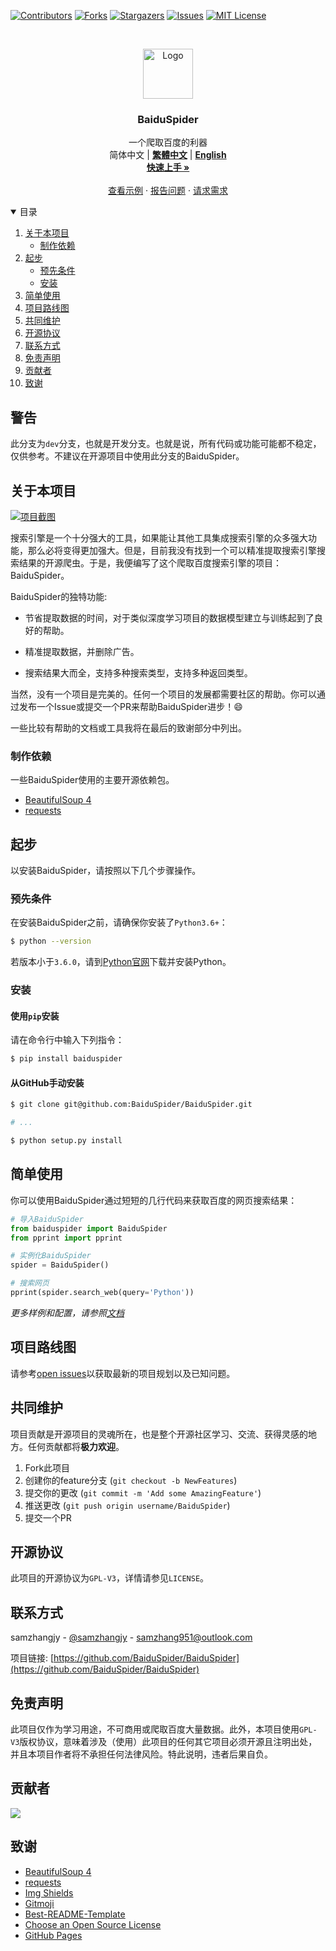 <!--
*** Thanks for checking out the Best-README-Template. If you have a suggestion
*** that would make this better, please fork the repo and create a pull request
*** or simply open an issue with the tag "enhancement".
*** Thanks again! Now go create something AMAZING! :D
-->



<!-- PROJECT SHIELDS -->
<!--
*** I'm using markdown "reference style" links for readability.
*** Reference links are enclosed in brackets [ ] instead of parentheses ( ).
*** See the bottom of this document for the declaration of the reference variables
*** for contributors-url, forks-url, etc. This is an optional, concise syntax you may use.
*** https://www.markdownguide.org/basic-syntax/#reference-style-links
-->
[![Contributors][contributors-shield]][contributors-url]
[![Forks][forks-shield]][forks-url]
[![Stargazers][stars-shield]][stars-url]
[![Issues][issues-shield]][issues-url]
[![MIT License][license-shield]][license-url]



<!-- PROJECT LOGO -->
<br />
<p align="center">
  <a href="https://github.com/BaiduSpider/BaiduSpider">
    <img src="https://baiduspider.github.io/assets/logo.png" alt="Logo" width="80" height="80">
  </a>

  <h3 align="center">BaiduSpider</h3>

  <p align="center">
    一个爬取百度的利器
    <br />
    <span>简体中文</span>
    |
    <a href="https://github.com/BaiduSpider/BaiduSpider/blob/dev/README-zh-tw.md"><strong>繁體中文</strong></a>
    |
    <a href="https://github.com/BaiduSpider/BaiduSpider/blob/dev/README-en.md"><strong>English</strong></a>
    <br />
    <a href="https://baiduspider.github.io/"><strong>快速上手 »</strong></a>
    <br />
    <br />
    <a href="https://baiduspider.github.io/usage/get-started/">查看示例</a>
    ·
    <a href="https://github.com/BaiduSpider/BaiduSpider/issues">报告问题</a>
    ·
    <a href="https://github.com/BaiduSpider/BaiduSpider/issues">请求需求</a>
  </p>
</p>



<!-- TABLE OF CONTENTS -->
<details open="open">
  <summary>目录</summary>
  <ol>
    <li>
      <a href="#关于本项目">关于本项目</a>
      <ul>
        <li><a href="#制作依赖">制作依赖</a></li>
      </ul>
    </li>
    <li>
      <a href="#起步">起步</a>
      <ul>
        <li><a href="#预先条件">预先条件</a></li>
        <li><a href="#安装">安装</a></li>
      </ul>
    </li>
    <li><a href="#简单使用">简单使用</a></li>
    <li><a href="#项目路线图">项目路线图</a></li>
    <li><a href="#共同维护">共同维护</a></li>
    <li><a href="#开源协议">开源协议</a></li>
    <li><a href="#联系方式">联系方式</a></li>
    <li><a href="#免责声明">免责声明</a></li>
    <li><a href="#贡献者">贡献者</a></li>
    <li><a href="#致谢">致谢</a></li>
  </ol>
</details>


## 警告

此分支为`dev`分支，也就是开发分支。也就是说，所有代码或功能可能都不稳定，仅供参考。不建议在开源项目中使用此分支的BaiduSpider。


<!-- ABOUT THE PROJECT -->
## 关于本项目

[![项目截图][product-screenshot]](https://baiduspider.github.io)

搜索引擎是一个十分强大的工具，如果能让其他工具集成搜索引擎的众多强大功能，那么必将变得更加强大。但是，目前我没有找到一个可以精准提取搜索引擎搜索结果的开源爬虫。于是，我便编写了这个爬取百度搜索引擎的项目：BaiduSpider。

BaiduSpider的独特功能:
* 节省提取数据的时间，对于类似深度学习项目的数据模型建立与训练起到了良好的帮助。

* 精准提取数据，并删除广告。

* 搜索结果大而全，支持多种搜索类型，支持多种返回类型。

当然，没有一个项目是完美的。任何一个项目的发展都需要社区的帮助。你可以通过发布一个Issue或提交一个PR来帮助BaiduSpider进步！:smile:

一些比较有帮助的文档或工具我将在最后的致谢部分中列出。

### 制作依赖

一些BaiduSpider使用的主要开源依赖包。

* [BeautifulSoup 4](https://www.crummy.com/software/BeautifulSoup/)
* [requests](https://docs.python-requests.org/zh_CN/latest/)



<!-- GETTING STARTED -->
## 起步

以安装BaiduSpider，请按照以下几个步骤操作。

### 预先条件

在安装BaiduSpider之前，请确保你安装了`Python3.6+`：

```sh
$ python --version
```

若版本小于`3.6.0`，请到[Python官网](https://www.python.org/downloads/)下载并安装Python。

### 安装

#### 使用`pip`安装

请在命令行中输入下列指令：

```sh
$ pip install baiduspider
```

#### 从GitHub手动安装

```sh
$ git clone git@github.com:BaiduSpider/BaiduSpider.git

# ...

$ python setup.py install
```


<!-- USAGE EXAMPLES -->
## 简单使用

你可以使用BaiduSpider通过短短的几行代码来获取百度的网页搜索结果：

```python
# 导入BaiduSpider
from baiduspider import BaiduSpider
from pprint import pprint

# 实例化BaiduSpider
spider = BaiduSpider()

# 搜索网页
pprint(spider.search_web(query='Python'))
```

_更多样例和配置，请参照[文档](https://baiduspider.github.io)_



<!-- ROADMAP -->
## 项目路线图

请参考[open issues](https://github.com/BaiduSpider/BaiduSpider/issues)以获取最新的项目规划以及已知问题。



<!-- CONTRIBUTING -->
## 共同维护

项目贡献是开源项目的灵魂所在，也是整个开源社区学习、交流、获得灵感的地方。任何贡献都将**极力欢迎**。

1. Fork此项目
2. 创建你的feature分支 (`git checkout -b NewFeatures`)
3. 提交你的更改 (`git commit -m 'Add some AmazingFeature'`)
4. 推送更改 (`git push origin username/BaiduSpider`)
5. 提交一个PR



<!-- LICENSE -->
## 开源协议

此项目的开源协议为`GPL-V3`，详情请参见`LICENSE`。



<!-- CONTACT -->
## 联系方式

samzhangjy - [@samzhangjy](https://twitter.com/samzhangjy) - samzhang951@outlook.com

项目链接: [https://github.com/BaiduSpider/BaiduSpider](https://github.com/BaiduSpider/BaiduSpider)


## 免责声明

此项目仅作为学习用途，不可商用或爬取百度大量数据。此外，本项目使用`GPL-V3`版权协议，意味着涉及（使用）此项目的任何其它项目必须开源且注明出处，并且本项目作者将不承担任何法律风险。特此说明，违者后果自负。


## 贡献者

<a href="https://github.com/baiduspider/baiduspider/graphs/contributors">
  <img src="https://contrib.rocks/image?repo=baiduspider/baiduspider" />
</a>


<!-- ACKNOWLEDGEMENTS -->
## 致谢
* [BeautifulSoup 4](https://www.crummy.com/software/BeautifulSoup/)
* [requests](https://docs.python-requests.org/zh_CN/latest/)
* [Img Shields](https://shields.io)
* [Gitmoji](https://gitmoji.dev/)
* [Best-README-Template](https://github.com/othneildrew/Best-README-Template)
* [Choose an Open Source License](https://choosealicense.com)
* [GitHub Pages](https://pages.github.com)





<!-- MARKDOWN LINKS & IMAGES -->
<!-- https://www.markdownguide.org/basic-syntax/#reference-style-links -->
[contributors-shield]: https://img.shields.io/github/contributors/BaiduSpider/BaiduSpider?style=for-the-badge
[contributors-url]: https://github.com/BaiduSpider/BaiduSpider/graphs/contributors
[forks-shield]: https://img.shields.io/github/forks/BaiduSpider/BaiduSpider?style=for-the-badge
[forks-url]: https://github.com/BaiduSpider/BaiduSpider/network/members
[stars-shield]: https://img.shields.io/github/stars/BaiduSpider/BaiduSpider?style=for-the-badge
[stars-url]: https://github.com/BaiduSpider/BaiduSpider/stargazers
[issues-shield]: https://img.shields.io/github/issues/BaiduSpider/BaiduSpider?style=for-the-badge
[issues-url]: https://github.com/BaiduSpider/BaiduSpider/issues
[license-shield]: https://img.shields.io/github/license/BaiduSpider/BaiduSpider?style=for-the-badge
[license-url]: https://github.com/BaiduSpider/BaiduSpider/blob/master/LICENSE
[product-screenshot]: https://i.loli.net/2021/04/22/V7gGrmTDlfR5U24.png